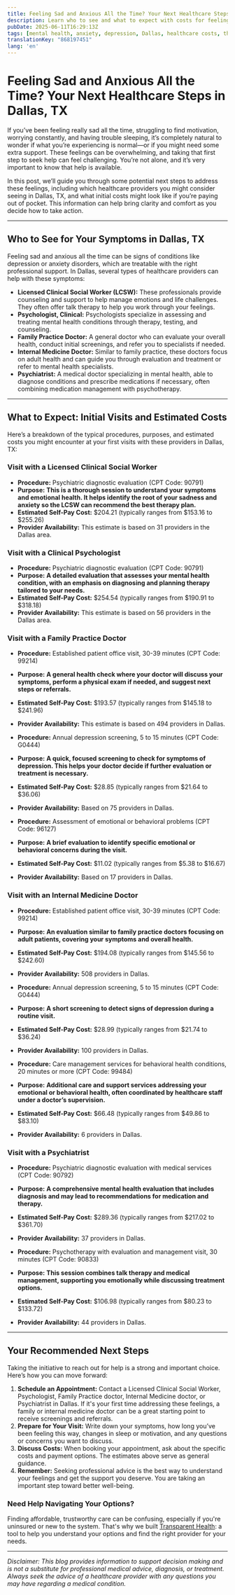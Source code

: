 ```yaml
---
title: Feeling Sad and Anxious All the Time? Your Next Healthcare Steps in Dallas, TX  
description: Learn who to see and what to expect with costs for feeling sad and anxious all the time in Dallas, TX, with clear next steps for help.  
pubDate: 2025-06-11T16:29:13Z
tags: [mental health, anxiety, depression, Dallas, healthcare costs, therapy, psychiatry]
translationKey: "868197451"
lang: 'en'
---
```


# Feeling Sad and Anxious All the Time? Your Next Healthcare Steps in Dallas, TX

If you’ve been feeling really sad all the time, struggling to find motivation, worrying constantly, and having trouble sleeping, it’s completely natural to wonder if what you’re experiencing is normal—or if you might need some extra support. These feelings can be overwhelming, and taking that first step to seek help can feel challenging. You’re not alone, and it’s very important to know that help is available.

In this post, we’ll guide you through some potential next steps to address these feelings, including which healthcare providers you might consider seeing in Dallas, TX, and what initial costs might look like if you’re paying out of pocket. This information can help bring clarity and comfort as you decide how to take action.

---

## Who to See for Your Symptoms in Dallas, TX

Feeling sad and anxious all the time can be signs of conditions like depression or anxiety disorders, which are treatable with the right professional support. In Dallas, several types of healthcare providers can help with these symptoms:

- **Licensed Clinical Social Worker (LCSW):** These professionals provide counseling and support to help manage emotions and life challenges. They often offer talk therapy to help you work through your feelings.
- **Psychologist, Clinical:** Psychologists specialize in assessing and treating mental health conditions through therapy, testing, and counseling.
- **Family Practice Doctor:** A general doctor who can evaluate your overall health, conduct initial screenings, and refer you to specialists if needed.
- **Internal Medicine Doctor:** Similar to family practice, these doctors focus on adult health and can guide you through evaluation and treatment or refer to mental health specialists.
- **Psychiatrist:** A medical doctor specializing in mental health, able to diagnose conditions and prescribe medications if necessary, often combining medication management with psychotherapy.

---

## What to Expect: Initial Visits and Estimated Costs

Here’s a breakdown of the typical procedures, purposes, and estimated costs you might encounter at your first visits with these providers in Dallas, TX:

### Visit with a Licensed Clinical Social Worker

- **Procedure:** Psychiatric diagnostic evaluation (CPT Code: 90791)  
- **Purpose:** **This is a thorough session to understand your symptoms and emotional health. It helps identify the root of your sadness and anxiety so the LCSW can recommend the best therapy plan.**  
- **Estimated Self-Pay Cost:** $204.21 (typically ranges from $153.16 to $255.26)  
- **Provider Availability:** This estimate is based on 31 providers in the Dallas area.

### Visit with a Clinical Psychologist

- **Procedure:** Psychiatric diagnostic evaluation (CPT Code: 90791)  
- **Purpose:** **A detailed evaluation that assesses your mental health condition, with an emphasis on diagnosing and planning therapy tailored to your needs.**  
- **Estimated Self-Pay Cost:** $254.54 (typically ranges from $190.91 to $318.18)  
- **Provider Availability:** This estimate is based on 56 providers in the Dallas area.

### Visit with a Family Practice Doctor

- **Procedure:** Established patient office visit, 30-39 minutes (CPT Code: 99214)  
- **Purpose:** **A general health check where your doctor will discuss your symptoms, perform a physical exam if needed, and suggest next steps or referrals.**  
- **Estimated Self-Pay Cost:** $193.57 (typically ranges from $145.18 to $241.96)  
- **Provider Availability:** This estimate is based on 494 providers in Dallas.

- **Procedure:** Annual depression screening, 5 to 15 minutes (CPT Code: G0444)  
- **Purpose:** **A quick, focused screening to check for symptoms of depression. This helps your doctor decide if further evaluation or treatment is necessary.**  
- **Estimated Self-Pay Cost:** $28.85 (typically ranges from $21.64 to $36.06)  
- **Provider Availability:** Based on 75 providers in Dallas.

- **Procedure:** Assessment of emotional or behavioral problems (CPT Code: 96127)  
- **Purpose:** **A brief evaluation to identify specific emotional or behavioral concerns during the visit.**  
- **Estimated Self-Pay Cost:** $11.02 (typically ranges from $5.38 to $16.67)  
- **Provider Availability:** Based on 17 providers in Dallas.

### Visit with an Internal Medicine Doctor

- **Procedure:** Established patient office visit, 30-39 minutes (CPT Code: 99214)  
- **Purpose:** **An evaluation similar to family practice doctors focusing on adult patients, covering your symptoms and overall health.**  
- **Estimated Self-Pay Cost:** $194.08 (typically ranges from $145.56 to $242.60)  
- **Provider Availability:** 508 providers in Dallas.

- **Procedure:** Annual depression screening, 5 to 15 minutes (CPT Code: G0444)  
- **Purpose:** **A short screening to detect signs of depression during a routine visit.**  
- **Estimated Self-Pay Cost:** $28.99 (typically ranges from $21.74 to $36.24)  
- **Provider Availability:** 100 providers in Dallas.

- **Procedure:** Care management services for behavioral health conditions, 20 minutes or more (CPT Code: 99484)  
- **Purpose:** **Additional care and support services addressing your emotional or behavioral health, often coordinated by healthcare staff under a doctor’s supervision.**  
- **Estimated Self-Pay Cost:** $66.48 (typically ranges from $49.86 to $83.10)  
- **Provider Availability:** 6 providers in Dallas.

### Visit with a Psychiatrist

- **Procedure:** Psychiatric diagnostic evaluation with medical services (CPT Code: 90792)  
- **Purpose:** **A comprehensive mental health evaluation that includes diagnosis and may lead to recommendations for medication and therapy.**  
- **Estimated Self-Pay Cost:** $289.36 (typically ranges from $217.02 to $361.70)  
- **Provider Availability:** 37 providers in Dallas.

- **Procedure:** Psychotherapy with evaluation and management visit, 30 minutes (CPT Code: 90833)  
- **Purpose:** **This session combines talk therapy and medical management, supporting you emotionally while discussing treatment options.**  
- **Estimated Self-Pay Cost:** $106.98 (typically ranges from $80.23 to $133.72)  
- **Provider Availability:** 44 providers in Dallas.

---

## Your Recommended Next Steps

Taking the initiative to reach out for help is a strong and important choice. Here’s how you can move forward:

1. **Schedule an Appointment:** Contact a Licensed Clinical Social Worker, Psychologist, Family Practice doctor, Internal Medicine doctor, or Psychiatrist in Dallas. If it's your first time addressing these feelings, a family or internal medicine doctor can be a great starting point to receive screenings and referrals.
2. **Prepare for Your Visit:** Write down your symptoms, how long you’ve been feeling this way, changes in sleep or motivation, and any questions or concerns you want to discuss.
3. **Discuss Costs:** When booking your appointment, ask about the specific costs and payment options. The estimates above serve as general guidance.
4. **Remember:** Seeking professional advice is the best way to understand your feelings and get the support you deserve. You are taking an important step toward better well-being.

### Need Help Navigating Your Options?

Finding affordable, trustworthy care can be confusing, especially if you're uninsured or new to the system. That's why we built [Transparent Health](https://transparenthealth.ai): a tool to help you understand your options and find the right provider for your needs. 

---

*Disclaimer: This blog provides information to support decision making and is not a substitute for professional medical advice, diagnosis, or treatment. Always seek the advice of a healthcare provider with any questions you may have regarding a medical condition.*